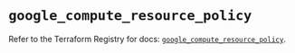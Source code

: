 # `google_compute_resource_policy`

Refer to the Terraform Registry for docs: [`google_compute_resource_policy`](https://registry.terraform.io/providers/hashicorp/google/6.26.0/docs/resources/compute_resource_policy).
